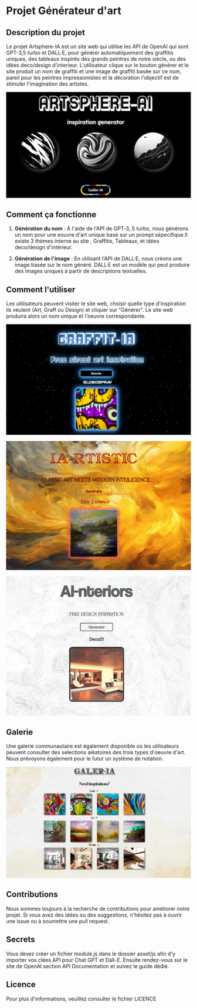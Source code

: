 # Projet Générateur d'art


## Description du projet

Le projet Artsphere-IA est un site web qui utilise les API de OpenAI qui sont GPT-3,5 turbo et DALL·E, pour générer automatiquement des graffitis uniques, des tableaux inspirés des grands peintres de notre siècle, ou des idées deco/design d'interieur. L'utilisateur clique sur le bouton générer et le site produit un nom de graffiti et une image de graffiti basée sur ce nom, pareil pour les peintres impressionistes et la décoration
l'objectif est de stimuler l'imagination des artistes.

![Image 1](/src/asset/img/hp.PNG)

## Comment ça fonctionne

1. **Génération du nom** : À l'aide de l'API de GPT-3, 5 turbo, nous générons un nom pour une eouvre d'art unique basé sur un prompt sépecifique.Il existe 3 thèmes interne au site , Graffitis, Tableaux, et idées deco/design d'intérieur.

2. **Génération de l'image** : En utilisant l'API de DALL·E, nous créons une image basée sur le nom généré. DALL·E est un modèle qui peut produire des images uniques à partir de descriptions textuelles.

## Comment l'utiliser

Les utilisateurs peuvent visiter le site web, choisir quelle type d'inspiration ils veulent (Art, Graff ou Design) et cliquer sur "Générer". Le site web produira alors un nom unique et l'oeuvre correspondante.

![Image 1](/src/asset/img/graff.PNG)

![Image 1](/src/asset/img/art.PNG)

![Image 1](/src/asset/img/design.PNG)

## Galerie

 Une galerie communautaire est également disponible où les utilisateurs peuvent consulter des selections alèatoires des trois types d'oeuvre d'art. Nous prévoyons également pour le futur un système de notation.

![Image 1](/src/asset/img/gallerie.PNG)
## Contributions

Nous sommes toujours à la recherche de contributions pour améliorer notre projet. Si vous avez des idées ou des suggestions, n'hésitez pas à ouvrir une issue ou à soumettre une pull request.


## Secrets

Vous devez créer un fichier module.js dans le dossier asset/js afin d'y importer vos clées API pour Chat GPT et Dall-E.
Ensuite rendez-vous sur le site de OpenAI section API Documentation et suivez le guide dédié.
## Licence

Pour plus d'informations, veuillez consulter le fichier LICENCE
